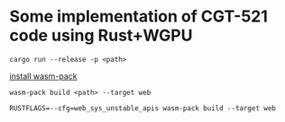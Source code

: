 # Some implementation of CGT-521 code using Rust+WGPU

```shell
cargo run --release -p <path>
```

[install wasm-pack](https://rustwasm.github.io/wasm-pack/installer/)
```shell
wasm-pack build <path> --target web

RUSTFLAGS=--cfg=web_sys_unstable_apis wasm-pack build --target web
```

